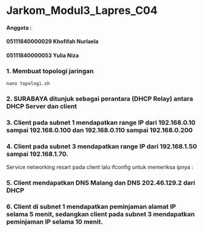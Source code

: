 # Jarkom_Modul3_Lapres_C04

#### Anggota :
#### 05111840000029	Khofifah Nurlaela
#### 05111840000053	Yulia Niza


### 1.	Membuat topologi jaringan
 ```
nano topologi.sh 
  ```
  
### 2. SURABAYA ditunjuk sebagai perantara (DHCP Relay) antara DHCP Server dan client

### 3. Client pada subnet 1 mendapatkan range IP dari 192.168.0.10 sampai 192.168.0.100 dan 192.168.0.110 sampai 192.168.0.200

### 4.	Client pada subnet 3 mendapatkan range IP dari 192.168.1.50 sampai 192.168.1.70.
Service networking resart pada client lalu ifconfig untuk memeriksa ipnya :
### 5.	Client mendapatkan DNS Malang dan DNS 202.46.129.2 dari DHCP
### 6.	Client di subnet 1 mendapatkan peminjaman alamat IP selama 5 menit, sedangkan client pada subnet 3 mendapatkan peminjaman IP selama 10 menit.

